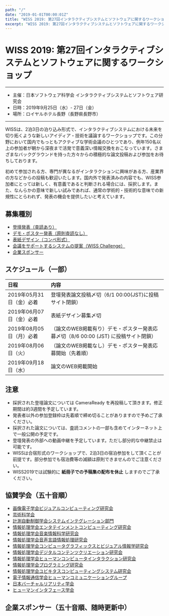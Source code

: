 ```yaml
---
path: "/"
date: "2019-01-01T00:00:01Z"
title: "WISS 2019: 第27回インタラクティブシステムとソフトウェアに関するワークショップ"
excerpt: "WISS 2019: 第27回インタラクティブシステムとソフトウェアに関するワークショップ"
---
```


# WISS 2019: 第27回インタラクティブシステムとソフトウェアに関するワークショップ

----

- 主催：日本ソフトウェア科学会 インタラクティブシステムとソフトウェア研究会
- 日時：2019年9月25日（水）- 27日（金）
- 場所：ロイヤルホテル長野（長野県長野市）

---

WISSは、2泊3日の泊り込み形式で、インタラクティブシステムにおける未来を切り拓くような新しいアイディア・技術を議論するワークショップです。この分野において国内でもっともアクティブな学術会議のひとつであり、例年150名以上の参加者が朝から深夜まで活発で意義深い情報交換をおこなっています。さまざまなバックグラウンドを持った方々からの積極的な論文投稿および参加をお待ちしております。

初めて参加される方、専門が異なるがインタラクションに興味がある方、産業界の方などからの投稿も歓迎いたします。国内外で発表済みの内容でも、WISS参加者にとっては新しく、有意義であると判断される場合には、採択します。また、なんらかの意味で新しい試みであれば、通常の学術的・技術的な意味での新規性にとらわれず、発表の機会を提供したいと考えています。

## 募集種別

- [登壇発表（査読あり）](./call-for-papers)
- [デモ・ポスター発表（原則査読なし）](./call-for-papers)
- [表紙デザイン（コンペ形式）](./design-competition)
- [会議をサポートするシステムの提案（WISS Challenge）](./challenge)
- [企業スポンサー](./sponsorship)

## スケジュール（一部）

日程|内容
:--|:--
2019年05月31日（金）必着 | 登壇発表論文投稿〆切（6/1 00:00(JST)に投稿サイト閉鎖）
2019年06月07日（金）必着 | 表紙デザイン募集〆切
2019年08月05日（月）必着 | （論文のWEB掲載有り）デモ・ポスター発表応募〆切（8/6 00:00 (JST) に投稿サイト閉鎖）
2019年08月06日（火） | （論文のWEB掲載なし）デモ・ポスター発表応募開始（先着順）
2019年09月18日（水） | 論文のWEB掲載開始

## 注意

- 採択された登壇論文については CameraReady を再投稿して頂きます。修正期間は約3週間を予定しています。
- 発表者以外の参加登録枠は先着順で締め切ることがありますので予めご了承ください。
- 採択された論文については、査読コメントの一部も含めてインターネット上で一般公開の予定です。
- 登壇発表の外部への動画中継を予定しています。ただし部分的な中継禁止は可能です。
- WISSは合宿形式のワークショップで、2泊3日の宿泊参加をして頂くことが前提です。部分参加でも宿泊費等の減額は原則できませんのでご注意ください。
- WISS2019では試験的に __紙冊子での予稿集の配布を休止__ しますのでご了承ください。

## 協賛学会（五十音順）

- [画像電子学会ビジュアルコンピューティング研究会](https://www.iieej.org/sigvc/)
- [芸術科学会](http://art-science.org/)
- [計測自動制御学会システムインテグレーション部門](https://sice-si.org/)
- [情報処理学会エンタテインメントコンピューティング研究会](http://entcomp.org/sig/)
- [情報処理学会音楽情報科学研究会](http://www.sigmus.jp/)
- [情報処理学会音声言語情報処理研究会](http://www.sig-slp.jp/)
- [情報処理学会コンピュータグラフィックスとビジュアル情報学研究会](http://cgvi.jp/)
- [情報処理学会デジタルコンテンツクリエーション研究会](http://www.ipsj.or.jp/sig/dcc/)
- [情報処理学会ヒューマンコンピュータインタラクション研究会](http://www.sighci.jp/)
- [情報処理学会プログラミング研究会](https://sigpro.ipsj.or.jp/)
- [情報処理学会ユビキタスコンピューティングシステム研究会](http://sigubi.ipsj.or.jp/)
- [電子情報通信学会ヒューマンコミュニケーショングループ](https://www.hcg-ieice.org/)
- [日本バーチャルリアリティ学会](https://vrsj.org/)
- [ヒューマンインタフェース学会](http://www.his.gr.jp/)

## 企業スポンサー（五十音順、随時更新中）
